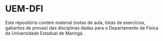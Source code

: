 # UEM-DFI

Este repositório contém material (notas de aula, listas de exercícios, gabaritos de provas) das disciplinas dadas para o Departamento de Física da Universidade Estadual de Maringá.
